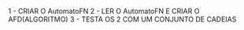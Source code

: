 1 - CRIAR O AutomatoFN
2 - LER O AutomatoFN E CRIAR O AFD(ALGORITMO)
3 - TESTA OS 2 COM UM CONJUNTO DE CADEIAS